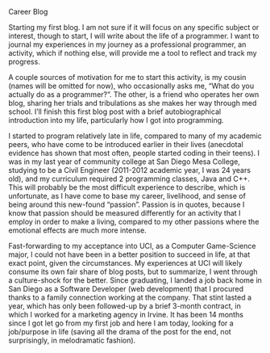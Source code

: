 Career Blog

Starting my first blog. I am not sure if it will focus on any specific subject or interest, though to start, I will write about the life of a programmer.
I want to journal my experiences in my journey as a professional programmer, an activity, which if nothing else, will provide me a tool to reflect and track my progress.

A couple sources of motivation for me to start this activity, is my cousin (names will be omitted for now), who occasionally asks me, “What do you actually do as a programmer?”. The other, is a friend who operates her own blog, sharing her trials and tribulations as she makes her way through med school.
I’ll finish this first blog post with a brief autobiographical introduction into my life, particularly how I got into programming.

I started to program relatively late in life, compared to many of my academic peers, who have come to be introduced earlier in their lives (anecdotal evidence has shown that most often, people started coding in their teens). I was in my last year of community college at San Diego Mesa College, studying to be a Civil Engineer (2011-2012 academic year, I was 24 years old), and my curriculum required 2 programming classes, Java and C++. This will probably be the most difficult experience to describe, which is unfortunate, as I have come to base my career, livelihood, and sense of being around this new-found “passion”. Passion is in quotes, because I know that passion should be measured differently for an activity that I employ in order to make a living, compared to my other passions where the emotional effects are much more intense.

Fast-forwarding to my acceptance into UCI, as a Computer Game-Science major, I could not have been in a better position to succeed in life, at that exact point, given the circumstances. My experiences at UCI will likely consume its own fair share of blog posts, but to summarize, I went through a culture-shock for the better. Since graduating, I landed a job back home in San Diego as a Software Developer (web development) that I procured thanks to a family connection working at the company. That stint lasted a year, which has only been followed-up by a brief 3-month contract, in which I worked for a marketing agency in Irvine. It has been 14 months since I got let go from my first job and here I am today, looking for a job/purpose in life (saving all the drama of the post for the end, not surprisingly, in melodramatic fashion).
